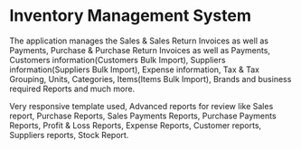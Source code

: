 # Inventory Management System

The application manages the Sales & Sales Return Invoices as well as Payments, Purchase & Purchase Return Invoices as well as Payments, Customers information(Customers Bulk Import), Suppliers information(Suppliers Bulk Import), Expense information, Tax & Tax Grouping, Units, Categories, Items(Items Bulk Import), Brands and business required Reports and much more.

Very responsive template used, Advanced reports for review like Sales report, Purchase Reports, Sales Payments Reports, Purchase Payments Reports, Profit & Loss Reports, Expense Reports, Customer reports, Suppliers reports, Stock Report.